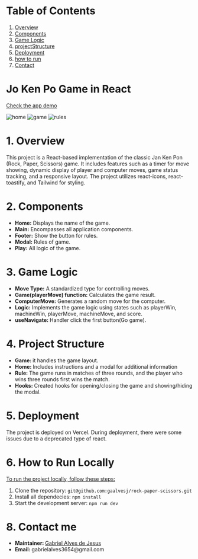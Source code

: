 # Table of Contents

<ol dir='auto'>
  <li> 
    <a href="#1-overview">Overview</a>
  </li>
  <li>
    <a href="#2-components">Components</a>
  </li>
  <li>
    <a href="#3-game-logic">Game Logic</a>
  </li>
  <li>
    <a href="#4-project-structure">projectStructure</a>
  </li>
  <li>
    <a href="#5-deployment">Deployment</a>
  </li>
  <li>
    <a href="#6-how-to-run">how to run</a>
  </li>
  <li>
    <a href="#7-contact">Contact</a>
  </li>

</ol>

# Jo Ken Po Game in React

<a href="https://rock-paper-scissors-nko0538xl-gaalvesjs-projects.vercel.app">Check the app demo</a>

<img style="max-width: 100%" alt="home" src="https://github.com/gaalvesj/rock-paper-scissors/assets/23504396/1972f9a1-dfce-42da-8a89-d19d2ebe633b">
<img style="max-width: 100%" alt="game" src="https://github.com/gaalvesj/rock-paper-scissors/assets/23504396/46dff7a4-a756-4394-bfda-3c1eb46a7e0b">
<img style="max-width: 100%" alt="rules" src="https://github.com/gaalvesj/rock-paper-scissors/assets/23504396/be6e1ab7-82e6-4128-bf24-60e3073dc2ee">

# 1. Overview 
<p  href="#1-overview" >This project is a React-based implementation of the classic Jan Ken Pon (Rock, Paper, Scissors) game. It includes features such as a timer for move showing, dynamic display of player and computer moves, game status tracking, and a responsive layout. The project utilizes react-icons, react-toastify, and Tailwind for styling.</p>

# 2. Components
<ul href="#2-components">
<li><strong>Home:</strong> Displays the name of the game.</li>
<li><strong>Main:</strong> Encompasses all application components.</li>
<li><strong>Footer:</strong> Show the button for rules. </li>
<li><strong>Modal:</strong> Rules of game. </li>
<li><strong>Play:</strong> All logic of the game. </li>
</ul>

# 3. Game Logic
<ul href="#3-game-logic">
<li><strong>
  Move Type:</strong>  A standardized type for controlling moves.
</li>
<li><strong>
  Game(playerMove) function:</strong> Calculates the game result. 
</li>
<li><strong>
  ComputerMove:</strong> Generates a random move for the computer.
 </li>
<li><strong>
  Logic:</strong> Implements the game logic using states such as playerWin,     machineWin, playerMove, machineMove, and score.
 </li>
<li><strong>
  useNavigate: </strong>Handler click the first button(Go game).
</li>
</ul>


# 4. Project Structure
<ul href="#4-project-structure">
<li><strong>Game: </strong>it handles the game layout.</li>
<li><strong>Home: </strong>Includes instructions and a modal for additional information</li>
<li><strong>Rule: </strong>The game runs in matches of three rounds, and the player who wins three rounds first wins the match.</li>
<li><strong>Hooks: </strong>Created hooks for opening/closing the game and showing/hiding the modal.</li>
</ul>

# 5. Deployment
<p href="#5-deployment">The project is deployed on Vercel. During deployment, there were some issues due to a deprecated type of react.</p>

# 6. How to Run Locally
<a href="#6-how-to-run">To run the project locally, follow these steps:</a>
<ol dir="auto">
  <li>Clone the repository: <code>git@github.com:gaalvesj/rock-paper-scissors.git</code></li>
  <li>Install all dependecies: <code>npm install</code></li>
  <li>Start the development server: <code>npm run dev</code></li>
</ol>

# 8. Contact me
<ul>
<li><strong>Maintainer: </strong><a href="#7-contact">Gabriel Alves de Jesus</a></li>
<li><strong>Email: </strong> gabrielalves3654@gmail.com</li>
</ul>
